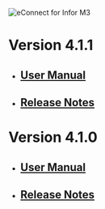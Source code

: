 ![eConnect for Infor M3](../../../../images/banner-econnect-m3.jpg)

# Version 4.1.1

- ## [User Manual](4.1.1/usermanual-multiwarehouse.md)

- ## [Release Notes](4.1.1/release-notes-multiwarehouse.md)

# Version 4.1.0

- ## [User Manual](4.1.0/usermanual-multiwarehouse.md)

- ## [Release Notes](4.1.0/release-notes-multiwarehouse.md)
